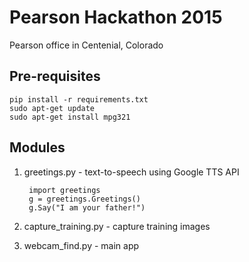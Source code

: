 Pearson Hackathon 2015
======================
Pearson office in Centenial, Colorado

Pre-requisites
--------------
    pip install -r requirements.txt
    sudo apt-get update
    sudo apt-get install mpg321


Modules
-------
1. greetings.py - text-to-speech using Google TTS API

        import greetings
        g = greetings.Greetings()
        g.Say("I am your father!")

2. capture_training.py - capture training images

3. webcam_find.py - main app